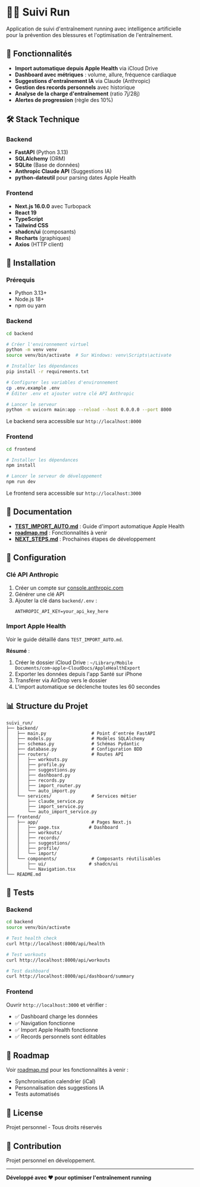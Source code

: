 # 🏃‍♂️ Suivi Run

Application de suivi d'entraînement running avec intelligence artificielle pour la prévention des blessures et l'optimisation de l'entraînement.

## 🎯 Fonctionnalités

- **Import automatique depuis Apple Health** via iCloud Drive
- **Dashboard avec métriques** : volume, allure, fréquence cardiaque
- **Suggestions d'entraînement IA** via Claude (Anthropic)
- **Gestion des records personnels** avec historique
- **Analyse de la charge d'entraînement** (ratio 7j/28j)
- **Alertes de progression** (règle des 10%)

## 🛠️ Stack Technique

### Backend
- **FastAPI** (Python 3.13)
- **SQLAlchemy** (ORM)
- **SQLite** (Base de données)
- **Anthropic Claude API** (Suggestions IA)
- **python-dateutil** pour parsing dates Apple Health

### Frontend
- **Next.js 16.0.0** avec Turbopack
- **React 19**
- **TypeScript**
- **Tailwind CSS**
- **shadcn/ui** (composants)
- **Recharts** (graphiques)
- **Axios** (HTTP client)

## 🚀 Installation

### Prérequis
- Python 3.13+
- Node.js 18+
- npm ou yarn

### Backend

```bash
cd backend

# Créer l'environnement virtuel
python -m venv venv
source venv/bin/activate  # Sur Windows: venv\Scripts\activate

# Installer les dépendances
pip install -r requirements.txt

# Configurer les variables d'environnement
cp .env.example .env
# Éditer .env et ajouter votre clé API Anthropic

# Lancer le serveur
python -m uvicorn main:app --reload --host 0.0.0.0 --port 8000
```

Le backend sera accessible sur `http://localhost:8000`

### Frontend

```bash
cd frontend

# Installer les dépendances
npm install

# Lancer le serveur de développement
npm run dev
```

Le frontend sera accessible sur `http://localhost:3000`

## 📖 Documentation

- **[TEST_IMPORT_AUTO.md](TEST_IMPORT_AUTO.md)** : Guide d'import automatique Apple Health
- **[roadmap.md](roadmap.md)** : Fonctionnalités à venir
- **[NEXT_STEPS.md](NEXT_STEPS.md)** : Prochaines étapes de développement

## 🔑 Configuration

### Clé API Anthropic

1. Créer un compte sur [console.anthropic.com](https://console.anthropic.com/)
2. Générer une clé API
3. Ajouter la clé dans `backend/.env` :
   ```
   ANTHROPIC_API_KEY=your_api_key_here
   ```

### Import Apple Health

Voir le guide détaillé dans `TEST_IMPORT_AUTO.md`.

**Résumé** :
1. Créer le dossier iCloud Drive : `~/Library/Mobile Documents/com~apple~CloudDocs/AppleHealthExport`
2. Exporter les données depuis l'app Santé sur iPhone
3. Transférer via AirDrop vers le dossier
4. L'import automatique se déclenche toutes les 60 secondes

## 📊 Structure du Projet

```
suivi_run/
├── backend/
│   ├── main.py                 # Point d'entrée FastAPI
│   ├── models.py               # Modèles SQLAlchemy
│   ├── schemas.py              # Schémas Pydantic
│   ├── database.py             # Configuration BDD
│   ├── routers/                # Routes API
│   │   ├── workouts.py
│   │   ├── profile.py
│   │   ├── suggestions.py
│   │   ├── dashboard.py
│   │   ├── records.py
│   │   ├── import_router.py
│   │   └── auto_import.py
│   └── services/               # Services métier
│       ├── claude_service.py
│       ├── import_service.py
│       └── auto_import_service.py
├── frontend/
│   ├── app/                    # Pages Next.js
│   │   ├── page.tsx           # Dashboard
│   │   ├── workouts/
│   │   ├── records/
│   │   ├── suggestions/
│   │   ├── profile/
│   │   └── import/
│   └── components/             # Composants réutilisables
│       ├── ui/                # shadcn/ui
│       └── Navigation.tsx
└── README.md
```

## 🧪 Tests

### Backend
```bash
cd backend
source venv/bin/activate

# Test health check
curl http://localhost:8000/api/health

# Test workouts
curl http://localhost:8000/api/workouts

# Test dashboard
curl http://localhost:8000/api/dashboard/summary
```

### Frontend
Ouvrir `http://localhost:3000` et vérifier :
- ✅ Dashboard charge les données
- ✅ Navigation fonctionne
- ✅ Import Apple Health fonctionne
- ✅ Records personnels sont éditables

## 🎯 Roadmap

Voir [roadmap.md](roadmap.md) pour les fonctionnalités à venir :
- Synchronisation calendrier (iCal)
- Personnalisation des suggestions IA
- Tests automatisés

## 📝 License

Projet personnel - Tous droits réservés

## 🤝 Contribution

Projet personnel en développement.

---

**Développé avec ❤️ pour optimiser l'entraînement running**
